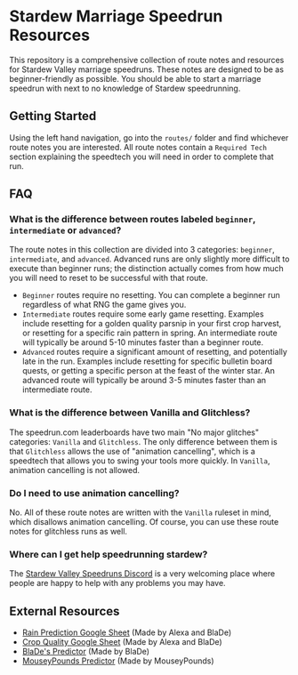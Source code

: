 # Stardew Marriage Speedrun Resources

This repository is a comprehensive collection of route notes and resources for Stardew Valley marriage speedruns. These notes are designed to be as beginner-friendly as possible. You should be able to start a marriage speedrun with next to no knowledge of Stardew speedrunning.

## Getting Started

Using the left hand navigation, go into the `routes/` folder and find whichever route notes you are interested. All route notes contain a `Required Tech` section explaining the speedtech you will need in order to complete that run.

## FAQ

### What is the difference between routes labeled `beginner`, `intermediate` or `advanced`?

The route notes in this collection are divided into 3 categories: `beginner`, `intermediate`, and `advanced`. Advanced runs are only slightly more difficult to execute than beginner runs; the distinction actually comes from how much you will need to reset to be successful with that route.

- `Beginner` routes require no resetting. You can complete a beginner run regardless of what RNG the game gives you.
- `Intermediate` routes require some early game resetting. Examples include resetting for a golden quality parsnip in your first crop harvest, or resetting for a specific rain pattern in spring. An intermediate route will typically be around 5-10 minutes faster than a beginner route.
- `Advanced` routes require a significant amount of resetting, and potentially late in the run. Examples include resetting for specific bulletin board quests, or getting a specific person at the feast of the winter star. An advanced route will typically be around 3-5 minutes faster than an intermediate route.

### What is the difference between Vanilla and Glitchless?

The speedrun.com leaderboards have two main "No major glitches" categories: `Vanilla` and `Glitchless`. The only difference between them is that `Glitchless` allows the use of "animation cancelling", which is a speedtech that allows you to swing your tools more quickly. In `Vanilla`, animation cancelling is not allowed.

### Do I need to use animation cancelling?

No. All of these route notes are written with the `Vanilla` ruleset in mind, which disallows animation cancelling. Of course, you can use these route notes for glitchless runs as well.

### Where can I get help speedrunning stardew?

The [Stardew Valley Speedruns Discord](http://discord.gg/0t4blMHaUewwda7V) is a very welcoming place where people are happy to help with any problems you may have.

## External Resources

- [Rain Prediction Google Sheet](https://docs.google.com/spreadsheets/d/1R90dxVwzGcXk8GhsX7YkZoHOP7fFpuYS1qaht02M4iw) (Made by Alexa and BlaDe)
- [Crop Quality Google Sheet](https://docs.google.com/spreadsheets/d/1e-LjO3NYIbTSGyx3bQraWZ5-7fjeyvWlBEyqaXPuiI8) (Made by Alexa and BlaDe)
- [BlaDe's Predictor](https://www.nexusmods.com/stardewvalley/mods/6614) (Made by BlaDe)
- [MouseyPounds Predictor](https://mouseypounds.github.io/stardew-predictor/) (Made by MouseyPounds)
